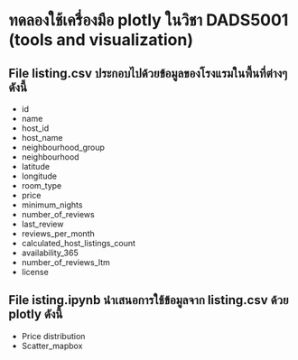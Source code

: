 # ทดลองใช้เครื่องมือ plotly ในวิชา DADS5001 (tools and visualization)
## File listing.csv ประกอบไปด้วยข้อมูลของโรงแรมในพื้นที่ต่างๆดังนี้
 *   id                               
 *   name                             
 *   host_id                         
 *   host_name                       
 *   neighbourhood_group             
 *   neighbourhood                   
 *   latitude                        
 *   longitude                       
 *   room_type                       
 *   price                             
 *  minimum_nights                   
 *  number_of_reviews                
 *  last_review                     
 *  reviews_per_month               
 *  calculated_host_listings_count  
 *  availability_365                  
 *  number_of_reviews_ltm           
 *  license
## File isting.ipynb นำเสนอการใช้ข้อมูลจาก listing.csv ด้วย plotly ดังนี้
* Price distribution
* Scatter_mapbox
